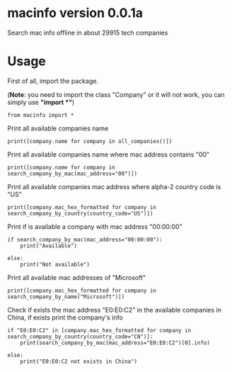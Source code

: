 # macinfo version 0.0.1a
Search mac info offline in about 29915 tech companies

# Usage

First of all, import the package.

(**Note**: you need to import the class "Company" or it will not work, you can simply use **"import *"**)

```
from macinfo import *
```
Print all available companies name
```
print([company.name for company in all_companies()])
```
Print all available companies name where mac address contains "00"
```
print([company.name for company in search_company_by_mac(mac_address="00")])
```
Print all available companies mac address where alpha-2 country code is "US"
```
print([company.mac_hex_formatted for company in search_company_by_country(country_code="US")])
```
Print if is available a company with mac address "00:00:00"
```
if search_company_by_mac(mac_address="00:00:00"):
    print("Available")

else:
    print("Not available")
```
Print all available mac addresses of "Microsoft" 
```
print([company.mac_hex_formatted for company in search_company_by_name("Microsoft")])
```
Check if exists the mac address "E0:E0:C2" in the available companies in China, if exists print the company's info
```
if "E0:E0:C2" in [company.mac_hex_formatted for company in search_company_by_country(country_code="CN")]:
    print(search_company_by_mac(mac_address="E0:E0:C2")[0].info)

else:
    print("E0:E0:C2 not exists in China")
```
